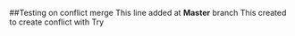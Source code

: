 ##Testing on conflict merge
This line added at __Master__ branch 
This created to create conflict with Try

